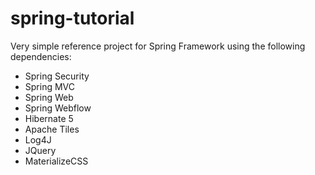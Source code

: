# spring-tutorial
Very simple reference project for Spring Framework using the following dependencies:

- Spring Security
- Spring MVC
- Spring Web
- Spring Webflow
- Hibernate 5
- Apache Tiles
- Log4J
- JQuery
- MaterializeCSS

